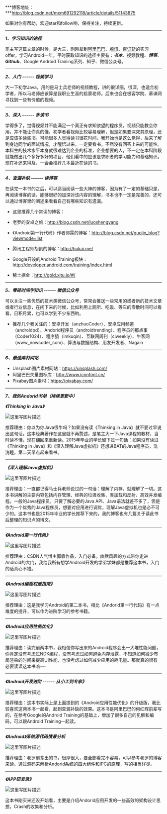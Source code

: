 ***博客地址：***http://blog.csdn.net/mxm691292118/article/details/51143875

如果对你有帮助，欢迎star和follow哟，保持关注，持续更新。


----------

***1、学习知识的途径***

笔主写这篇文章的时候，是大三，刚刚拿到[阿里巴巴](1)、[腾讯](1)、[百词斩](%C2%B7)的实习offer，学习Android一年，平时获取知识的途径主要有：***书本***、视频教程、***博客***、***Github***、Google Android Training系列、知乎、微信公众号。


----------


***2、入门 ------ 视频学习***

大一下初学Java，用的是马士兵老师的视频教程，讲的很详细，很深，也适合初学者，所以马老师应该算是我职业生涯的启蒙老师。后来也会在极客学院、慕课网寻找到一些有价值的视频。


<!--more-->

----------


***3、深入 ------ 多读书***

学得多了，觉得视频并不能满足一个真正有求知欲望的程序员，视频只能教会你用，并不能让你真的懂，初学者看视频比较容易理解，但是如果要深究其原理，还是应该多读些书。可能很多人觉得读书很花时间，我开始也是这么觉得，后来了解到身边同学的面试情况，才醒悟过来，一定要看书，不然没有回答上来的可能性。本科生的技术水平本身就很难达到企业的标准，企业想要的人，不一定在本科阶段就能做出几个多好多好的项目，他们看中的应该是求职者的学习能力和基础知识。现在补还来得及，一会会推荐几本最近在读的书。


----------


***4、查漏补缺 ------ 读博客***

在读完一本书的之后，可以适当阅读一些大神的博客，因为有了一定的基础只是，再阅读博客的话，能够很好的加深对该内容的理解，书本也不一定是完善的，还可以通过博客里的阐述来看看自己有哪些知识有遗漏。

 - 这里推荐几个常读的博客：

  - 老罗的安卓之旅：http://blog.csdn.net/luoshengyang
  - 《Android第一行代码》作者郭霖的博客：http://blog.csdn.net/guolin_blog?viewmode=list
  - 腾讯工程师胡凯的博客：http://hukai.me/
  - Google开设的Android Training板块： http://developer.android.com/training/index.html
  - 稀土掘金：http://gold.xitu.io/#/


----------


***5、零碎时间学知识 ------ 微信公众号***

可以关注一些优质的技术类微信公众号，常常会推送一些常用的或者新的技术文章或者行业信息，在闲下来的时候，比如利用上厕所、吃饭、等车的零散时间可以看看，日积月累，也可以学到不少东西哟。

 - 推荐几个我关注的：安卓开发（anzhuoCoder）、安卓应用频道（androidpd）、Andorid程序员（androidtrending）、程序员的那点事（Coder1024）、程序猿（imkuqin）、互联网周刊（ciweekly）、牛客网（www_nowcoder_com）、算法与数据结构、用友开发者、Nagain


----------


***6、最佳素材网站***

 - Unsplash图片素材网站：https://unsplash.com/
 - 阿里巴巴矢量图标库：http://www.iconfont.cn/
 - Pixabay图片素材：https://pixabay.com/


----------


***7、我的Andorid书单（持续更新中）***


***《Thinking in Java》***

![这里写图片描述](http://img.blog.csdn.net/20160413202309775)

推荐理由：你以为你Java很牛吗？如果没有读《Thinking in Java》就不要过早说出这句话，这本经典著作在这里就不再赘述，是笔主大一下Java课程的教材，当时读不懂，现在翻回来重新读。2015年毕业的学长留下过一句话：如果没有读过《Thinking in Java》和《深入理解Java虚拟机》还想进BAT的Java程序员，洗洗睡，第二天早点起来看书。


----------


***《深入理解Java虚拟机》***

![这里写图片描述](http://img.blog.csdn.net/20160413201539962)

推荐理由：一直都记得马士兵老师说过的一句话：理解了内存，就理解了一切。这本书讲解的主要内容包括内存管理、经典的垃圾收集、类加载和反射、高效并发编程。一般的Java程序员，只要了解必要的Java API、Java语法就差不多了，但是作为一个优秀的Java程序员，想要对应用进行调优，理解Java虚拟机也是必不可少的。这本书也是2015年毕业的学长推荐下来的，我的博客也有几篇关于读此书后整理的知识点的博文。


----------


***《Android第一行代码》***

![这里写图片描述](http://img.blog.csdn.net/20160413203519983)

推荐理由：CSDN人气博主郭霖作品，入门必备，幽默风趣的方式带你走进Android的大门，我给我所有想学Android开发的学弟学妹都是推荐这本书，入门的话真心不错。


----------


***《Android编程权威指南》***

![这里写图片描述](http://img.blog.csdn.net/20160413203622193)

推荐理由：这是我学习Android的第二本书，相比《Andorid第一行代码》有一点难度的提升，可以作为进阶学习的参考书籍。

----------

***《Android应用性能优化》***

![这里写图片描述](http://img.blog.csdn.net/20160413203816382)

推荐理由：读完前两本书，我相信你写出来的Android程序会出一大堆性能问题，你肯定没有考虑过NDK编程，没有考虑过如何避免内存泄露，不知道如何减少布局渲染的时间来提高UI性能，也没考虑过如何减少应用的耗电量。那就真的很有必要读读这本书咯~~


----------


***《Android开发进阶 ------ 从小工到专家》***

![这里写图片描述](http://img.blog.csdn.net/20160413204100798)

推荐理由：这本书实际上是上面提到的《Android应用性能优化》的升级版，我比较喜欢这两本书一起看，起到查漏补缺的效果。这本书是阿里巴巴的何红辉前辈写的，在参考Google的Android Training的基础上，增加了很多自己的见解和编码，可以跟Android Training一起读。


----------

***《Android》系统源代码情景分析***

![这里写图片描述](http://img.blog.csdn.net/20160413210255119)

推荐理由：老罗前辈出的书，很厚很大，要全部看完不容易，可以参考老罗的博客来读。通过源码来解析Andorid系统的四大组件和IPC的原理，写的相当详尽。



----------


***《APP研发录》***

![这里写图片描述](http://img.blog.csdn.net/20160413204434626)

这本书刚买来还没开始看，主要是介绍Andorid应用开发的一些高效的架构设计思想，Crash的收集和分析。
